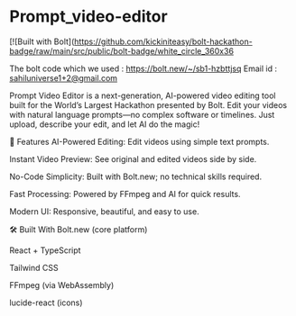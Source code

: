 # Prompt_video-editor

[![Built with Bolt](https://github.com/kickiniteasy/bolt-hackathon-badge/raw/main/src/public/bolt-badge/white_circle_360x36


The bolt code which we used : https://bolt.new/~/sb1-hzbttjsq
Email id : sahiluniverse1+2@gmail.com

Prompt Video Editor is a next-generation, AI-powered video editing tool built for the World’s Largest Hackathon presented by Bolt.
Edit your videos with natural language prompts—no complex software or timelines. Just upload, describe your edit, and let AI do the magic!

🌟 Features
AI-Powered Editing: Edit videos using simple text prompts.

Instant Video Preview: See original and edited videos side by side.

No-Code Simplicity: Built with Bolt.new; no technical skills required.

Fast Processing: Powered by FFmpeg and AI for quick results.

Modern UI: Responsive, beautiful, and easy to use.

🛠️ Built With
Bolt.new (core platform)

React + TypeScript

Tailwind CSS

FFmpeg (via WebAssembly)

lucide-react (icons)
